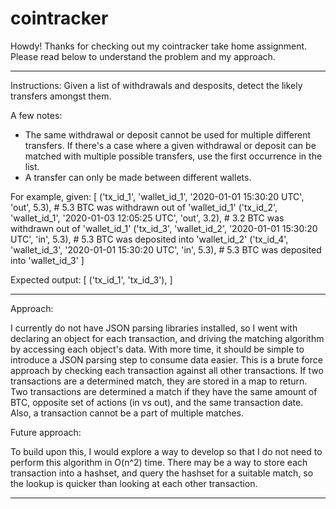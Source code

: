 # cointracker
Howdy! Thanks for checking out my cointracker take home assignment. Please read below to understand the problem and my approach.

_____________________________________________________________________________________________________________________________________________________________________________

Instructions:
Given a list of withdrawals and desposits, detect the likely transfers amongst them.

A few notes:
- The same withdrawal or deposit cannot be used for multiple different transfers. If there's a case where a given withdrawal or deposit can be matched with multiple possible transfers, use the first occurrence in the list.
- A transfer can only be made between different wallets.

For example, given:
[
	('tx_id_1', 'wallet_id_1', '2020-01-01 15:30:20 UTC', 'out', 5.3),  # 5.3 BTC was withdrawn out of 'wallet_id_1'
	('tx_id_2', 'wallet_id_1', '2020-01-03 12:05:25 UTC', 'out', 3.2),  # 3.2 BTC was withdrawn out of 'wallet_id_1'
	('tx_id_3', 'wallet_id_2', '2020-01-01 15:30:20 UTC', 'in', 5.3),   # 5.3 BTC was deposited into 'wallet_id_2'
	('tx_id_4', 'wallet_id_3', '2020-01-01 15:30:20 UTC', 'in', 5.3),   # 5.3 BTC was deposited into 'wallet_id_3'
]

Expected output:
[
	('tx_id_1', 'tx_id_3'),
]
_____________________________________________________________________________________________________________________________________________________________________________

Approach:

I currently do not have JSON parsing libraries installed, so I went with declaring an object for each transaction, and driving the matching algorithm by accessing each object's data. With more time, it should be simple to introduce a JSON parsing step to consume data easier. This is a brute force approach by checking each transaction against all other transactions. If two transactions are a determined match, they are stored in a map to return. Two transactions are determined a match if they have the same amount of BTC, opposite set of actions (in vs out), and the same transaction date. Also, a transaction cannot be a part of multiple matches.

Future approach:

To build upon this, I would explore a way to develop so that I do not need to perform this algorithm in O(n^2) time. There may be a way to store each transaction into a hashset, and query the hashset for a suitable match, so the lookup is quicker than looking at each other transaction.

_____________________________________________________________________________________________________________________________________________________________________________

